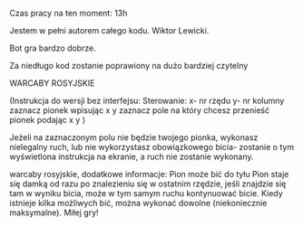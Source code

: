 Czas pracy na ten moment: 13h

Jestem w pełni autorem całego kodu. Wiktor Lewicki.

Bot gra bardzo dobrze.

Za niedługo kod zostanie poprawiony na dużo bardziej czytelny

WARCABY ROSYJSKIE

(Instrukcja do wersji bez interfejsu:
Sterowanie:
x- nr rzędu
y- nr kolumny
zaznacz pionek wpisując x y
zaznacz pole na który chcesz przenieść pionek podając x y
)

Jeżeli na zaznaczonym polu nie będzie twojego pionka, wykonasz nielegalny ruch,
lub nie wykorzystasz obowiązkowego bicia- zostanie o tym wyświetlona instrukcja na ekranie, a ruch
nie zostanie wykonany.

warcaby rosyjskie, dodatkowe informacje:
Pion może bić do tyłu
Pion staje się damką od razu po znalezieniu się w ostatnim rzędzie, jeśli znajdzie się tam w wyniku bicia, może w tym samym ruchu kontynuować bicie.
Kiedy istnieje kilka możliwych bić, można wykonać dowolne (niekoniecznie maksymalne).
Miłej gry!


